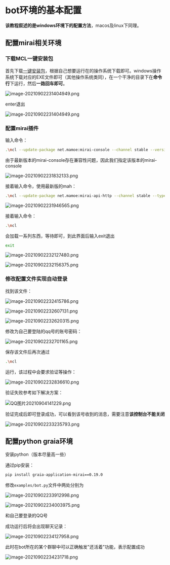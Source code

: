 # bot环境的基本配置

**该教程叙述的是windows环境下的配置方法**，macos及linux下同理。

## 配置mirai相关环境

### 下载MCL一键安装包

首先下载[一键安装包](https://github.com/iTXTech/mcl-installer/releases)，根据自己想要运行在的操作系统下载即可。windows操作系统下载对应的EXE文件即可（其他操作系统类同），在一个干净的目录下在**命令行**下运行，然后**一路回车即可**。

![image-20210902231404949.png](http://1.15.150.183:2333/images/2021/09/04/UsmmwHwIo1pgmvYO.png)

enter退出

![image-20210902231404949.png](http://1.15.150.183:2333/images/2021/09/04/hCuE7kNrqxvXJfpu.png)

### 配置mirai插件

输入命令：

```bash
.\mcl --update-package net.mamoe:mirai-console --channel stable --version 2.5.0
```

由于最新版本的mirai-console存在兼容性问题，因此我们指定该版本的mirai-console

![image-20210902231832133.png](http://1.15.150.183:2333/images/2021/09/04/3pMao82jYm3NKkHk.png)

接着输入命令，使用最新版的mah：

```bash
.\mcl --update-package net.mamoe:mirai-api-http --channel stable --type plugin
```

![image-20210902231946565.png](http://1.15.150.183:2333/images/2021/09/04/qGFf5xF7r1Kqqg6D.png)

接着输入命令：

```bash
.\mcl
```

会加载一系列东西，等待即可，到此界面后输入exit退出

```bash
exit
```

![image-20210902232127480.png](http://1.15.150.183:2333/images/2021/09/04/QkV6rCOkaivT4ydB.png)

![image-20210902232156375.png](http://1.15.150.183:2333/images/2021/09/04/mrfgVc3SmIo96OSr.png)

### 修改配置文件实现自动登录

找到该文件：

![image-20210902232415786.png](http://1.15.150.183:2333/images/2021/09/04/qwD79QOYD92SdEEX.png)

![image-20210902232607131.png](http://1.15.150.183:2333/images/2021/09/04/1WxYkRFi4xE6lFdF.png)

![image-20210902232620315.png](http://1.15.150.183:2333/images/2021/09/04/9Do65iqYR7vFRUJg.png)

修改为自己要登陆的qq号的账号密码：

![image-20210902232701165.png](http://1.15.150.183:2333/images/2021/09/04/R1WGyx7pwJjmMDPR.png)

保存该文件后再次通过

```bash
.\mcl
```

运行，该过程中会要求验证等操作：

![image-20210902232836610.png](http://1.15.150.183:2333/images/2021/09/04/Ckxuw9x0SZoYsjH0.png)

验证失败参考如下解决方案：

![QQ图片20210904141229.png](http://1.15.150.183:2333/images/2021/09/04/eYpQGn80z0DUlC24.png)

验证完成后即可登录成功，可以看到该号收到的消息，需要注意**该控制台不能关闭**

![image-20210902233235793.png](http://1.15.150.183:2333/images/2021/09/04/mdNFETfu60J7eePY.png)

## 配置python graia环境

安装python（版本尽量高一些）

通过pip安装：

```bash
pip install graia-application-mirai==0.19.0
```

修改`examples/bot.py`文件中两处分别为

![image-20210902233912998.png](http://1.15.150.183:2333/images/2021/09/04/6twK5XBNrx3HxesL.png)

![image-20210902234003975.png](http://1.15.150.183:2333/images/2021/09/04/vQJf5DnxECVbZwgw.png)

和自己要登录的QQ号

成功运行后将会出现聊天记录：

![image-20210902234127958.png](http://1.15.150.183:2333/images/2021/09/04/M7Azo6Wgr88slScS.png)

此时在bot所在的某个群聊中可以正确触发"还活着"功能，表示配置成功

![image-20210902234231718.png](http://1.15.150.183:2333/images/2021/09/04/rRjSUO6IL59t3xgT.png)



